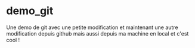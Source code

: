 # demo_git
Une demo de git avec une petite modification
et maintenant une autre modification depuis github
mais aussi depuis ma machine en local et c'est cool !
